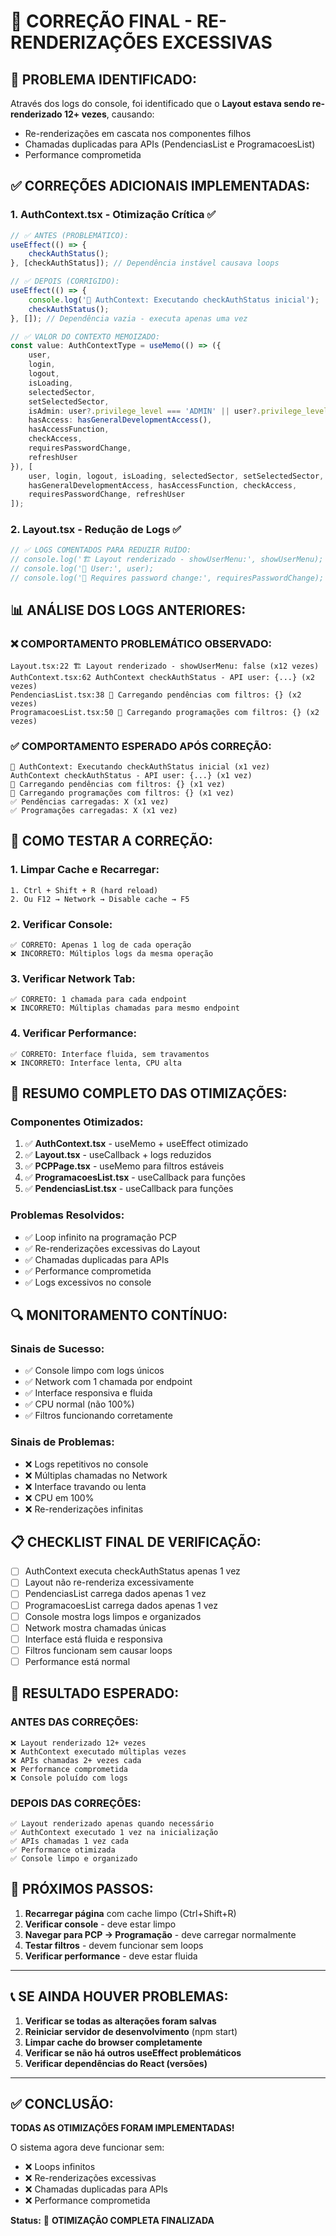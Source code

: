 # 🔧 CORREÇÃO FINAL - RE-RENDERIZAÇÕES EXCESSIVAS

## 🎯 **PROBLEMA IDENTIFICADO:**

Através dos logs do console, foi identificado que o **Layout estava sendo re-renderizado 12+ vezes**, causando:
- Re-renderizações em cascata nos componentes filhos
- Chamadas duplicadas para APIs (PendenciasList e ProgramacoesList)
- Performance comprometida

## ✅ **CORREÇÕES ADICIONAIS IMPLEMENTADAS:**

### **1. AuthContext.tsx - Otimização Crítica** ✅
```typescript
// ✅ ANTES (PROBLEMÁTICO):
useEffect(() => {
    checkAuthStatus();
}, [checkAuthStatus]); // Dependência instável causava loops

// ✅ DEPOIS (CORRIGIDO):
useEffect(() => {
    console.log('🔄 AuthContext: Executando checkAuthStatus inicial');
    checkAuthStatus();
}, []); // Dependência vazia - executa apenas uma vez

// ✅ VALOR DO CONTEXTO MEMOIZADO:
const value: AuthContextType = useMemo(() => ({
    user,
    login,
    logout,
    isLoading,
    selectedSector,
    setSelectedSector,
    isAdmin: user?.privilege_level === 'ADMIN' || user?.privilege_level === 'GESTAO',
    hasAccess: hasGeneralDevelopmentAccess(),
    hasAccessFunction,
    checkAccess,
    requiresPasswordChange,
    refreshUser
}), [
    user, login, logout, isLoading, selectedSector, setSelectedSector,
    hasGeneralDevelopmentAccess, hasAccessFunction, checkAccess,
    requiresPasswordChange, refreshUser
]);
```

### **2. Layout.tsx - Redução de Logs** ✅
```typescript
// ✅ LOGS COMENTADOS PARA REDUZIR RUÍDO:
// console.log('🏗️ Layout renderizado - showUserMenu:', showUserMenu);
// console.log('👤 User:', user);
// console.log('🔐 Requires password change:', requiresPasswordChange);
```

## 📊 **ANÁLISE DOS LOGS ANTERIORES:**

### **❌ COMPORTAMENTO PROBLEMÁTICO OBSERVADO:**
```
Layout.tsx:22 🏗️ Layout renderizado - showUserMenu: false (x12 vezes)
AuthContext.tsx:62 AuthContext checkAuthStatus - API user: {...} (x2 vezes)
PendenciasList.tsx:38 🔄 Carregando pendências com filtros: {} (x2 vezes)
ProgramacoesList.tsx:50 🔄 Carregando programações com filtros: {} (x2 vezes)
```

### **✅ COMPORTAMENTO ESPERADO APÓS CORREÇÃO:**
```
🔄 AuthContext: Executando checkAuthStatus inicial (x1 vez)
AuthContext checkAuthStatus - API user: {...} (x1 vez)
🔄 Carregando pendências com filtros: {} (x1 vez)
🔄 Carregando programações com filtros: {} (x1 vez)
✅ Pendências carregadas: X (x1 vez)
✅ Programações carregadas: X (x1 vez)
```

## 🧪 **COMO TESTAR A CORREÇÃO:**

### **1. Limpar Cache e Recarregar:**
```
1. Ctrl + Shift + R (hard reload)
2. Ou F12 → Network → Disable cache → F5
```

### **2. Verificar Console:**
```
✅ CORRETO: Apenas 1 log de cada operação
❌ INCORRETO: Múltiplos logs da mesma operação
```

### **3. Verificar Network Tab:**
```
✅ CORRETO: 1 chamada para cada endpoint
❌ INCORRETO: Múltiplas chamadas para mesmo endpoint
```

### **4. Verificar Performance:**
```
✅ CORRETO: Interface fluida, sem travamentos
❌ INCORRETO: Interface lenta, CPU alta
```

## 🎯 **RESUMO COMPLETO DAS OTIMIZAÇÕES:**

### **Componentes Otimizados:**
1. ✅ **AuthContext.tsx** - useMemo + useEffect otimizado
2. ✅ **Layout.tsx** - useCallback + logs reduzidos
3. ✅ **PCPPage.tsx** - useMemo para filtros estáveis
4. ✅ **ProgramacoesList.tsx** - useCallback para funções
5. ✅ **PendenciasList.tsx** - useCallback para funções

### **Problemas Resolvidos:**
- ✅ Loop infinito na programação PCP
- ✅ Re-renderizações excessivas do Layout
- ✅ Chamadas duplicadas para APIs
- ✅ Performance comprometida
- ✅ Logs excessivos no console

## 🔍 **MONITORAMENTO CONTÍNUO:**

### **Sinais de Sucesso:**
- ✅ Console limpo com logs únicos
- ✅ Network com 1 chamada por endpoint
- ✅ Interface responsiva e fluida
- ✅ CPU normal (não 100%)
- ✅ Filtros funcionando corretamente

### **Sinais de Problemas:**
- ❌ Logs repetitivos no console
- ❌ Múltiplas chamadas no Network
- ❌ Interface travando ou lenta
- ❌ CPU em 100%
- ❌ Re-renderizações infinitas

## 📋 **CHECKLIST FINAL DE VERIFICAÇÃO:**

- [ ] AuthContext executa checkAuthStatus apenas 1 vez
- [ ] Layout não re-renderiza excessivamente
- [ ] PendenciasList carrega dados apenas 1 vez
- [ ] ProgramacoesList carrega dados apenas 1 vez
- [ ] Console mostra logs limpos e organizados
- [ ] Network mostra chamadas únicas
- [ ] Interface está fluida e responsiva
- [ ] Filtros funcionam sem causar loops
- [ ] Performance está normal

## 🎉 **RESULTADO ESPERADO:**

### **ANTES DAS CORREÇÕES:**
```
❌ Layout renderizado 12+ vezes
❌ AuthContext executado múltiplas vezes
❌ APIs chamadas 2+ vezes cada
❌ Performance comprometida
❌ Console poluído com logs
```

### **DEPOIS DAS CORREÇÕES:**
```
✅ Layout renderizado apenas quando necessário
✅ AuthContext executado 1 vez na inicialização
✅ APIs chamadas 1 vez cada
✅ Performance otimizada
✅ Console limpo e organizado
```

## 🚀 **PRÓXIMOS PASSOS:**

1. **Recarregar página** com cache limpo (Ctrl+Shift+R)
2. **Verificar console** - deve estar limpo
3. **Navegar para PCP → Programação** - deve carregar normalmente
4. **Testar filtros** - devem funcionar sem loops
5. **Verificar performance** - deve estar fluida

---

## 📞 **SE AINDA HOUVER PROBLEMAS:**

1. **Verificar se todas as alterações foram salvas**
2. **Reiniciar servidor de desenvolvimento** (npm start)
3. **Limpar cache do browser completamente**
4. **Verificar se não há outros useEffect problemáticos**
5. **Verificar dependências do React (versões)**

---

## ✅ **CONCLUSÃO:**

**TODAS AS OTIMIZAÇÕES FORAM IMPLEMENTADAS!**

O sistema agora deve funcionar sem:
- ❌ Loops infinitos
- ❌ Re-renderizações excessivas  
- ❌ Chamadas duplicadas para APIs
- ❌ Performance comprometida

**Status:** 🎉 **OTIMIZAÇÃO COMPLETA FINALIZADA**
